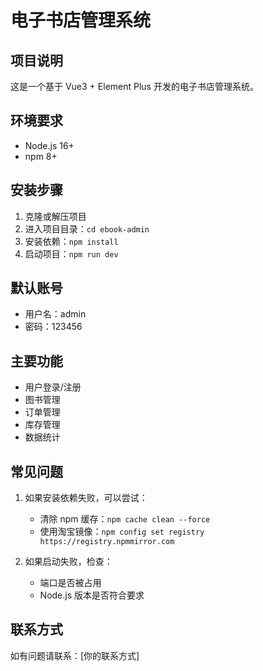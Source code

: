# 电子书店管理系统

## 项目说明
这是一个基于 Vue3 + Element Plus 开发的电子书店管理系统。

## 环境要求
- Node.js 16+
- npm 8+

## 安装步骤
1. 克隆或解压项目
2. 进入项目目录：`cd ebook-admin`
3. 安装依赖：`npm install`
4. 启动项目：`npm run dev`

## 默认账号
- 用户名：admin
- 密码：123456

## 主要功能
- 用户登录/注册
- 图书管理
- 订单管理
- 库存管理
- 数据统计

## 常见问题
1. 如果安装依赖失败，可以尝试：
   - 清除 npm 缓存：`npm cache clean --force`
   - 使用淘宝镜像：`npm config set registry https://registry.npmmirror.com`

2. 如果启动失败，检查：
   - 端口是否被占用
   - Node.js 版本是否符合要求

## 联系方式
如有问题请联系：[你的联系方式] 
